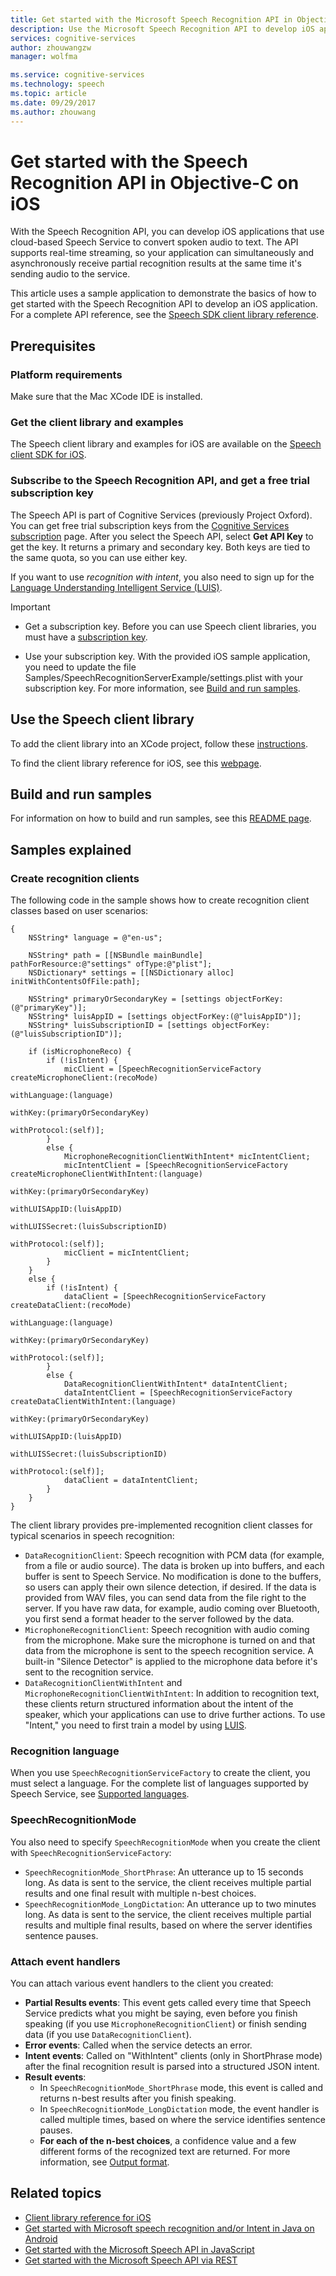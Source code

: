 ```yaml
---
title: Get started with the Microsoft Speech Recognition API in Objective-C on iOS | Microsoft Docs
description: Use the Microsoft Speech Recognition API to develop iOS applications that convert spoken audio to text.
services: cognitive-services
author: zhouwangzw
manager: wolfma

ms.service: cognitive-services
ms.technology: speech
ms.topic: article
ms.date: 09/29/2017
ms.author: zhouwang
---
```

# Get started with the Speech Recognition API in Objective-C on iOS

With the Speech Recognition API, you can develop iOS applications that use cloud-based Speech Service to convert spoken audio to text. The API supports real-time streaming, so your application can simultaneously and asynchronously receive partial recognition results at the same time it's sending audio to the service.

This article uses a sample application to demonstrate the basics of how to get started with the  Speech Recognition API to develop an iOS application. For a complete API reference, see the [Speech SDK client library reference](https://cdn.rawgit.com/Microsoft/Cognitive-Speech-STT-iOS/master/com.Microsoft.SpeechSDK-1_0-for-iOS.docset/Contents/Resources/Documents/index.html).

## Prerequisites

### Platform requirements

Make sure that the Mac XCode IDE is installed.

### Get the client library and examples

The Speech client library and examples for iOS are available on the [Speech client SDK for iOS](https://github.com/microsoft/cognitive-speech-stt-ios).

### Subscribe to the Speech Recognition API, and get a free trial subscription key

The Speech API is part of Cognitive Services (previously Project Oxford). You can get free trial subscription keys from the [Cognitive Services subscription](https://azure.microsoft.com/try/cognitive-services/) page. After you select the Speech API, select **Get API Key** to get the key. It returns a primary and secondary key. Both keys are tied to the same quota, so you can use either key.

If you want to use *recognition with intent*, you also need to sign up for the [Language Understanding Intelligent Service (LUIS)](https://azure.microsoft.com/services/cognitive-services/language-understanding-intelligent-service/).

> [!IMPORTANT]
> * Get a subscription key. Before you can use Speech client libraries, you must have a [subscription key](https://azure.microsoft.com/try/cognitive-services/).
>
> * Use your subscription key. With the provided iOS sample application, you need to update the file Samples/SpeechRecognitionServerExample/settings.plist with your subscription key. For more information, see [Build and run samples](#build-and-run-samples).

## Use the Speech client library

To add the client library into an XCode project, follow these [instructions](https://github.com/Azure-Samples/Cognitive-Speech-STT-iOS#the-client-library).

To find the client library reference for iOS, see this [webpage](https://cdn.rawgit.com/Microsoft/Cognitive-Speech-STT-iOS/master/com.Microsoft.SpeechSDK-1_0-for-iOS.docset/Contents/Resources/Documents/index.html).

## Build and run samples

For information on how to build and run samples, see this [README page](https://github.com/Azure-Samples/Cognitive-Speech-STT-iOS#the-sample).

## Samples explained

### Create recognition clients

The following code in the sample shows how to create recognition client classes based on user scenarios:

```
{
    NSString* language = @"en-us";

    NSString* path = [[NSBundle mainBundle] pathForResource:@"settings" ofType:@"plist"];
    NSDictionary* settings = [[NSDictionary alloc] initWithContentsOfFile:path];

    NSString* primaryOrSecondaryKey = [settings objectForKey:(@"primaryKey")];
    NSString* luisAppID = [settings objectForKey:(@"luisAppID")];
    NSString* luisSubscriptionID = [settings objectForKey:(@"luisSubscriptionID")];

    if (isMicrophoneReco) {
        if (!isIntent) {
            micClient = [SpeechRecognitionServiceFactory createMicrophoneClient:(recoMode)
                                                                   withLanguage:(language)
                                                                        withKey:(primaryOrSecondaryKey)
                                                                   withProtocol:(self)];
        }
        else {
            MicrophoneRecognitionClientWithIntent* micIntentClient;
            micIntentClient = [SpeechRecognitionServiceFactory createMicrophoneClientWithIntent:(language)
                                                                                        withKey:(primaryOrSecondaryKey)
                                                                                  withLUISAppID:(luisAppID)
                                                                                 withLUISSecret:(luisSubscriptionID)
                                                                                   withProtocol:(self)];
            micClient = micIntentClient;
        }
    }
    else {
        if (!isIntent) {
            dataClient = [SpeechRecognitionServiceFactory createDataClient:(recoMode)
                                                              withLanguage:(language)
                                                                   withKey:(primaryOrSecondaryKey)
                                                              withProtocol:(self)];
        }
        else {
            DataRecognitionClientWithIntent* dataIntentClient;
            dataIntentClient = [SpeechRecognitionServiceFactory createDataClientWithIntent:(language)
                                                                                   withKey:(primaryOrSecondaryKey)
                                                                             withLUISAppID:(luisAppID)
                                                                            withLUISSecret:(luisSubscriptionID)
                                                                              withProtocol:(self)];
            dataClient = dataIntentClient;
        }
    }
}

```

The client library provides pre-implemented recognition client classes for typical scenarios in speech recognition:

* `DataRecognitionClient`: Speech recognition with PCM data (for example, from a file or audio source). The data is broken up into buffers, and each buffer is sent to Speech Service. No modification is done to the buffers, so users can apply their own silence detection, if desired. If the data is provided from WAV files, you can send data from the file right to the server. If you have raw data, for example, audio coming over Bluetooth, you first send a format header to the server followed by the data.
* `MicrophoneRecognitionClient`: Speech recognition with audio coming from the microphone. Make sure the microphone is turned on and that data from the microphone is sent to the speech recognition service. A built-in "Silence Detector" is applied to the microphone data before it's sent to the recognition service.
* `DataRecognitionClientWithIntent` and `MicrophoneRecognitionClientWithIntent`: In addition to recognition text, these clients return structured information about the intent of the speaker, which your applications can use to drive further actions. To use "Intent," you need to first train a model by using [LUIS](https://azure.microsoft.com/services/cognitive-services/language-understanding-intelligent-service/).

### Recognition language

When you use `SpeechRecognitionServiceFactory` to create the client, you must select a language. For the complete list of languages supported by Speech Service, see [Supported languages](../API-Reference-REST/supportedlanguages.md).

### SpeechRecognitionMode

You also need to specify `SpeechRecognitionMode` when you create the client with `SpeechRecognitionServiceFactory`:

* `SpeechRecognitionMode_ShortPhrase`: An utterance up to 15 seconds long. As data is sent to the service, the client receives multiple partial results and one final result with multiple n-best choices.
* `SpeechRecognitionMode_LongDictation`: An utterance up to two minutes long. As data is sent to the service, the client receives multiple partial results and multiple final results, based on where the server identifies sentence pauses.

### Attach event handlers

You can attach various event handlers to the client you created:

* **Partial Results events**: This event gets called every time that Speech Service predicts what you might be saying, even before you finish speaking (if you use `MicrophoneRecognitionClient`) or finish sending data (if you use `DataRecognitionClient`).
* **Error events**: Called when the service detects an error.
* **Intent events**: Called on "WithIntent" clients (only in ShortPhrase mode) after the final recognition result is parsed into a structured JSON intent.
* **Result events**:
  * In `SpeechRecognitionMode_ShortPhrase` mode, this event is called and returns n-best results after you finish speaking.
  * In `SpeechRecognitionMode_LongDictation` mode, the event handler is called multiple times, based on where the service identifies sentence pauses.
  * **For each of the n-best choices**, a confidence value and a few different forms of the recognized text are returned. For more information, see [Output format](../Concepts.md#output-format).

## Related topics

* [Client library reference for iOS](https://cdn.rawgit.com/Microsoft/Cognitive-Speech-STT-iOS/master/com.Microsoft.SpeechSDK-1_0-for-iOS.docset/Contents/Resources/Documents/index.html)
* [Get started with Microsoft speech recognition and/or Intent in Java on Android](GetStartedJavaAndroid.md)
* [Get started with the Microsoft Speech API in JavaScript](GetStartedJSWebsockets.md)
* [Get started with the Microsoft Speech API via REST](GetStartedREST.md)
